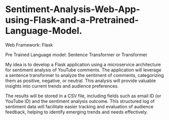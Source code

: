 # Sentiment-Analysis-Web-App-using-Flask-and-a-Pretrained-Language-Model.

Web Framework: Flask

Pre Trained Language model: Sentence Transformer or Transformer

My idea is to develop a Flask application using a microservice architecture for sentiment analysis of YouTube comments. The application will leverage a sentence transformer to analyze the sentiment of comments, categorizing them as positive, negative, or neutral. This analysis will provide valuable insights into current trends and audience preferences.

The results will be stored in a CSV file, including fields such as email ID (or YouTube ID) and the sentiment analysis outcome. This structured log of sentiment data will facilitate easier tracking and evaluation of audience feedback, helping to identify emerging trends and needs effectively.
